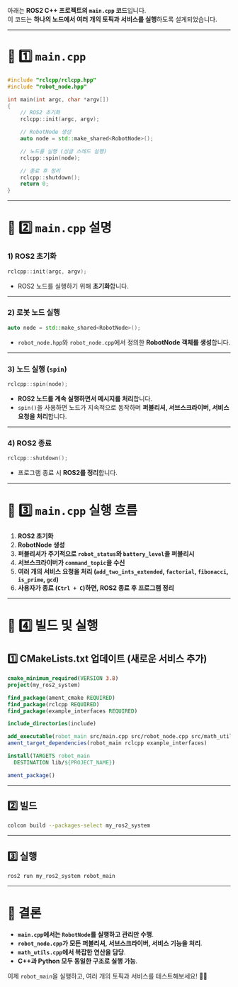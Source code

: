 아래는 **ROS2 C++ 프로젝트의 `main.cpp` 코드**입니다.  
이 코드는 **하나의 노드에서 여러 개의 토픽과 서비스를 실행**하도록 설계되었습니다.

---

# **📌 1️⃣ `main.cpp`**
```cpp
#include "rclcpp/rclcpp.hpp"
#include "robot_node.hpp"

int main(int argc, char *argv[])
{
    // ROS2 초기화
    rclcpp::init(argc, argv);

    // RobotNode 생성
    auto node = std::make_shared<RobotNode>();

    // 노드를 실행 (싱글 스레드 실행)
    rclcpp::spin(node);

    // 종료 후 정리
    rclcpp::shutdown();
    return 0;
}
```

---

# **📌 2️⃣ `main.cpp` 설명**
### **1) ROS2 초기화**
```cpp
rclcpp::init(argc, argv);
```
- ROS2 노드를 실행하기 위해 **초기화**합니다.

---

### **2) 로봇 노드 실행**
```cpp
auto node = std::make_shared<RobotNode>();
```
- `robot_node.hpp`와 `robot_node.cpp`에서 정의한 **RobotNode 객체를 생성**합니다.

---

### **3) 노드 실행 (`spin`)**
```cpp
rclcpp::spin(node);
```
- **ROS2 노드를 계속 실행하면서 메시지를 처리**합니다.
- `spin()`을 사용하면 노드가 지속적으로 동작하며 **퍼블리셔, 서브스크라이버, 서비스 요청을 처리**합니다.

---

### **4) ROS2 종료**
```cpp
rclcpp::shutdown();
```
- 프로그램 종료 시 **ROS2를 정리**합니다.

---

# **📌 3️⃣ `main.cpp` 실행 흐름**
1. **ROS2 초기화**
2. **RobotNode 생성**
3. **퍼블리셔가 주기적으로 `robot_status`와 `battery_level`을 퍼블리시**
4. **서브스크라이버가 `command_topic`을 수신**
5. **여러 개의 서비스 요청을 처리 (`add_two_ints_extended`, `factorial`, `fibonacci`, `is_prime`, `gcd`)**
6. **사용자가 종료 (`Ctrl + C`)하면, ROS2 종료 후 프로그램 정리**

---

# **📌 4️⃣ 빌드 및 실행**
## **1️⃣ CMakeLists.txt 업데이트 (새로운 서비스 추가)**
```cmake
cmake_minimum_required(VERSION 3.8)
project(my_ros2_system)

find_package(ament_cmake REQUIRED)
find_package(rclcpp REQUIRED)
find_package(example_interfaces REQUIRED)

include_directories(include)

add_executable(robot_main src/main.cpp src/robot_node.cpp src/math_utils.cpp)
ament_target_dependencies(robot_main rclcpp example_interfaces)

install(TARGETS robot_main
  DESTINATION lib/${PROJECT_NAME})

ament_package()
```

---

## **2️⃣ 빌드**
```sh
colcon build --packages-select my_ros2_system
```

---

## **3️⃣ 실행**
```sh
ros2 run my_ros2_system robot_main
```

---

# **🚀 결론**
- **`main.cpp`에서는 `RobotNode`를 실행하고 관리만 수행**.
- **`robot_node.cpp`가 모든 퍼블리셔, 서브스크라이버, 서비스 기능을 처리**.
- **`math_utils.cpp`에서 복잡한 연산을 담당**.
- **C++과 Python 모두 동일한 구조로 실행 가능**.

이제 `robot_main`을 실행하고, 여러 개의 토픽과 서비스를 테스트해보세요! 🚀😃
